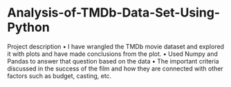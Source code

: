 # Analysis-of-TMDb-Data-Set-Using-Python
Project description • I have wrangled the TMDb movie dataset and explored it with plots and have made conclusions from the plot. • Used Numpy and Pandas to answer that question based on the data • The important criteria discussed in the success of the film and how they are connected with other factors such as budget, casting, etc.
